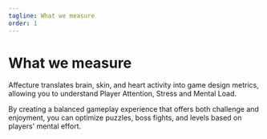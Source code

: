 ```yaml
---
tagline: What we measure
order: 1
---
```


# What we measure

Affecture translates brain, skin, and heart activity into game design metrics, allowing you to understand Player Attention, Stress and Mental Load.

By creating a balanced gameplay experience that offers both challenge and enjoyment, you can optimize puzzles, boss fights, and levels based on players' mental effort.
